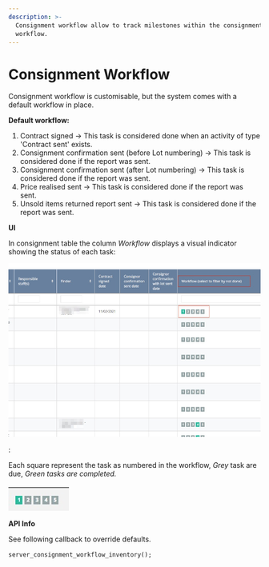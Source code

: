 ```yaml
---
description: >-
  Consignment workflow allow to track milestones within the consignment
  workflow.
---
```


# Consignment Workflow

Consignment workflow is customisable,  but the system comes with  a default workflow in place.

**Default workflow:**  
1. Contract signed -&gt; This task is considered done when an activity of type 'Contract sent' exists.  
2. Consignment confirmation sent \(before Lot numbering\) -&gt; This task is considered done if the report was sent.  
3. Consignment confirmation sent \(after Lot numbering\) -&gt; This task is considered done if the report was sent.  
4. Price realised sent -&gt; This task is considered done if the report was sent.  
5. Unsold items returned report sent -&gt; This task is considered done if the report was sent.

**UI**

In consignment table the column _Workflow_ displays a visual indicator showing the status of each task:  


![](../.gitbook/assets/image%20%2833%29.png)

:

  
  
Each square represent the task as numbered in the workflow, _Grey_ task are due, _Green tasks are completed._

![Indicator](../.gitbook/assets/image%20%2837%29%20%283%29%20%283%29%20%281%29.png)

 **API Info**

See following callback to override defaults.

```text
server_consignment_workflow_inventory();
```

 

